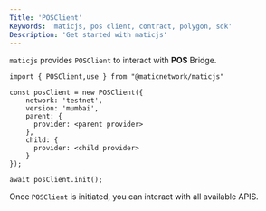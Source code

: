 ```yaml
---
Title: 'POSClient'
Keywords: 'maticjs, pos client, contract, polygon, sdk'
Description: 'Get started with maticjs'
---
```


`maticjs` provides `POSClient` to interact with **POS** Bridge.

```
import { POSClient,use } from "@maticnetwork/maticjs"

const posClient = new POSClient({
    network: 'testnet',
    version: 'mumbai',
    parent: {
      provider: <parent provider>
    },
    child: {
      provider: <child provider>
    }
});

await posClient.init();

```

Once `POSClient` is initiated, you can interact with all available APIS.
